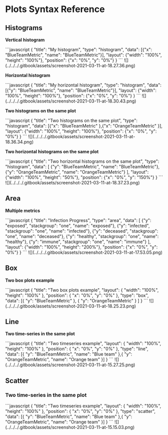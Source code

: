 # Plots Syntax Reference

## Histograms

**Vertical histogram**

<Tabs>
<Tab title="Code" >
```javascript
{
  "title": "My histogram",
  "type": "histogram",
  "data": [{"x": "BlueTeamMetric", "name": "BlueTeamMetric"}],
  "layout": {"width": "100%", "height": "100%"},
  "position": {"x": "0%", "y": "0%"}
}
```
</Tab>

<Tab title="Modal configuration" >
![](../../../.gitbook/assets/screenshot-2021-03-11-at-18.27.36.png)
</Tab>
</Tabs>

**Horizontal histogram**

<Tabs>
<Tab title="Code" >
```javascript
{
  "title": "My horizontal histogram",
  "type": "histogram",
  "data": [{"y": "BlueTeamMetric", "name": "BlueTeamMetric"}],
  "layout": {"width": "100%", "height": "100%"},
  "position": {"x": "0%", "y": "0%"}
}
```
</Tab>

<Tab title="Modal configuration" >
![](../../../.gitbook/assets/screenshot-2021-03-11-at-18.30.43.png)
</Tab>
</Tabs>

**Two histograms on the same plot**

<Tabs>
<Tab title="Code" >
```javascript
{
  "title": "Two histograms on the same plot",
  "type": "histogram",
  "data": [{"x": "BlueTeamMetric" },{"x": "OrangeTeamMetric" }],
  "layout": {"width": "100%", "height": "100%"},
  "position": {"x": "0%", "y": "0%"}
}
```
</Tab>

<Tab title="Modal configuration" >
![](../../../.gitbook/assets/screenshot-2021-03-11-at-18.36.34.png)
</Tab>
</Tabs>

**Two horizontal histograms on the same plot**

<Tabs>
<Tab title="Code" >
```javascript
{
  "title": "Two horizontal histograms on the same plot",
  "type": "histogram",
  "data": [
    {"y": "BlueTeamMetric", "name": "BlueTeamMetric"},
    {"y": "OrangeTeamMetric", "name": "OrangeTeamMetric"}
  ],
  "layout": {"width": "100%", "height": "50%"},
  "position": {"x": "0%", "y": "150%"}
}
```
</Tab>

<Tab title="Modal configuration" >
![](../../../.gitbook/assets/screenshot-2021-03-11-at-18.37.23.png)
</Tab>
</Tabs>

## Area

**Multiple metrics**

<Tabs>
<Tab title="Code" >
```javascript
{
  "title": "Infection Progress",
  "type": "area",
  "data": [
    {"y": "exposed", "stackgroup": "one", "name": "exposed"},
    {"y": "infected", "stackgroup": "one", "name": "infected"},
    {"y": "deceased", "stackgroup": "one", "name": "deceased"},
    {"y": "healthy", "stackgroup": "one", "name": "healthy"},
    {"y": "immune", "stackgroup": "one", "name": "immune"}
  ],
  "layout": {"width": "100%", "height": "200%"},
  "position": {"x": "0%", "y": "0%"}
}
```
</Tab>

<Tab title="Modal configuration" >
![](../../../.gitbook/assets/screenshot-2021-03-11-at-17.53.05.png)
</Tab>
</Tabs>

## Box

**Two box plots example**

<Tabs>
<Tab title="Code" >
```javascript
{
    "title": "Two box plots example",
    "layout": {
        "width": "100%",
        "height": "100%"
    },
    "position": {
        "x": "0%",
        "y": "0%"
    },
    "type": "box",
    "data": [{
            "y": "BlueTeamMetric"
        },
        {
            "y": "OrangeTeamMetric"
        }
    ]
}
```
</Tab>

<Tab title="Modal configuration" >
![](../../../.gitbook/assets/screenshot-2021-03-11-at-18.25.23.png)
</Tab>
</Tabs>

## Line

**Two time-series in the same plot**

<Tabs>
<Tab title="Code" >
```javascript
{
    "title": "Two timeseries example",
    "layout": {
        "width": "100%",
        "height": "100%"
    },
    "position": {
        "x": "0%",
        "y": "0%"
    },
    "type": "line",
    "data": [{
        "y": "BlueTeamMetric",
        "name": "Blue team"
    },{
        "y": "OrangeTeamMetric",
        "name": "Orange team"
    }]
}
```
</Tab>

<Tab title="Modal configuration" >
![](../../../.gitbook/assets/screenshot-2021-03-11-at-15.27.25.png)
</Tab>
</Tabs>

## Scatter

### **Two time-series in the same plot**

<Tabs>
<Tab title="Code" >
```javascript
{
    "title": "Two timeseries example",
    "layout": {
        "width": "100%",
        "height": "100%"
    },
    "position": {
        "x": "0%",
        "y": "0%"
    },
    "type": "scatter",
    "data": [{
        "y": "BlueTeamMetric",
        "name": "Blue team"
    },{
        "y": "OrangeTeamMetric",
        "name": "Orange team"
    }]
}
```
</Tab>

<Tab title="Modal configuration" >
![](../../../.gitbook/assets/screenshot-2021-03-11-at-15.15.03.png)
</Tab>
</Tabs>

